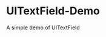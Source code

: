 UITextField-Demo
================

A simple demo of UITextField

<img scr="https://raw.github.com/tsunglintsai/UITextField-Demo/master/UI.png"/>
